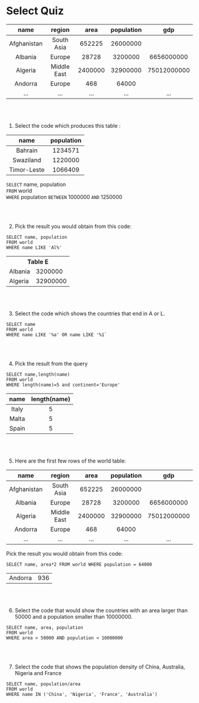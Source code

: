 # Select Quiz

|    __name__    |  __region__  |    __area__    |  __population__  |  __gdp__  |
|   :--------:   | :--------------: |   :--------:   | :--------------: | :--------------: |
|   Afghanistan  |    South Asia    |     652225     |    26000000      |                  |
|     Albania    |     Europe       |     28728      |    3200000       |    6656000000    |
|    Algeria     |    Middle East   |    2400000     |    32900000      |    75012000000   |
|    Andorra     |     Europe       |      468       |      64000       |                  |
|      ...       |      ...         |      ...       |      ...         |      ...         |

<br></br>

1. Select the code which produces this table :

|    __name__    |  __population__  |
|   :--------:   | :--------------: |
|    Bahrain     |    1234571       | 
|   Swaziland    |    1220000       | 
|  Timor-Leste   |    1066409       | 

`SELECT` name, population \
`FROM` world \
`WHERE` population `BETWEEN` 1000000 `AND` 1250000

<br></br>

2. Pick the result you would obtain from this code:

```
SELECT name, population
FROM world
WHERE name LIKE 'Al%'
```

<table>
  <tr><th colspan=2>Table E</th></tr>
  <tr><td>Albania</td><td>3200000</td></tr>
  <tr><td>Algeria</td><td>32900000</td></tr>
</table>

<br></br>

3. Select the code which shows the countries that end in A or L. 

```
SELECT name
FROM world
WHERE name LIKE '%a' OR name LIKE '%1`
```

<br></br>

4. Pick the result from the query 
```
SELECT name,length(name)
FROM world
WHERE length(name)=5 and continent='Europe'
```

|    __name__    |  __length(name)__  |
|   :--------:   | :--------------: |
|    Italy     |    5       | 
|   Malta    |    5       | 
|  Spain   |    5       | 


<br></br>

5. Here are the first few rows of the world table: 

|    __name__    |  __region__  |    __area__    |  __population__  |  __gdp__  |
|   :--------:   | :--------------: |   :--------:   | :--------------: | :--------------: |
|   Afghanistan  |    South Asia    |     652225     |    26000000      |                  |
|     Albania    |     Europe       |     28728      |    3200000       |    6656000000    |
|    Algeria     |    Middle East   |    2400000     |    32900000      |    75012000000   |
|    Andorra     |     Europe       |      468       |      64000       |                  |
|      ...       |      ...         |      ...       |      ...         |      ...         |

Pick the result you would obtain from this code: 
```
SELECT name, area*2 FROM world WHERE population = 64000
```
<table>
  <tr><td>Andorra</td><td>936</td></tr>
</table>


<br></br>

6. Select the code that would show the countries with an area larger than 50000 and a population smaller than 10000000.

```
SELECT name, area, population
FROM world
WHERE area > 50000 AND population < 10000000
 ```

<br></br>

7. Select the code that shows the population density of China, Australia, Nigeria and France 

```
SELECT name, population/area
FROM world
WHERE name IN ('China', 'Nigeria', 'France', 'Australia') 
```
 
